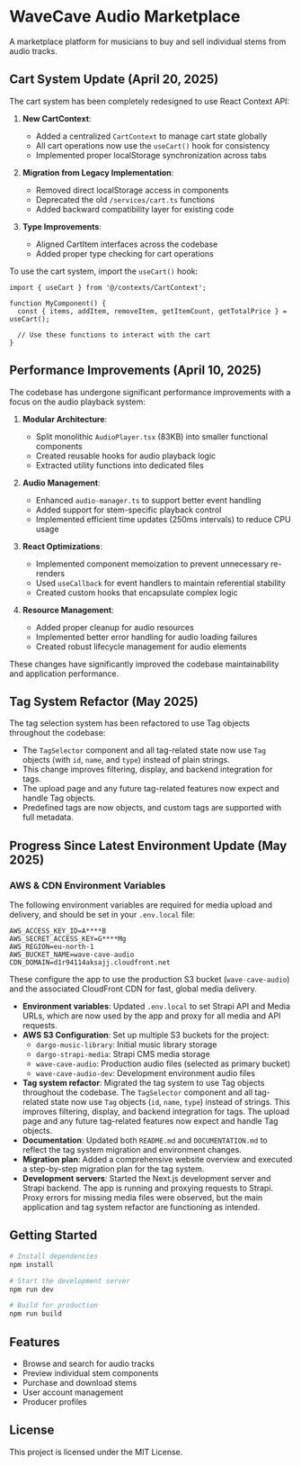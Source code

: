 # WaveCave Audio Marketplace

A marketplace platform for musicians to buy and sell individual stems from audio tracks.

## Cart System Update (April 20, 2025)

The cart system has been completely redesigned to use React Context API:

1. **New CartContext**:
   - Added a centralized `CartContext` to manage cart state globally
   - All cart operations now use the `useCart()` hook for consistency
   - Implemented proper localStorage synchronization across tabs

2. **Migration from Legacy Implementation**:
   - Removed direct localStorage access in components
   - Deprecated the old `/services/cart.ts` functions
   - Added backward compatibility layer for existing code

3. **Type Improvements**:
   - Aligned CartItem interfaces across the codebase
   - Added proper type checking for cart operations

To use the cart system, import the `useCart()` hook:

```tsx
import { useCart } from '@/contexts/CartContext';

function MyComponent() {
  const { items, addItem, removeItem, getItemCount, getTotalPrice } = useCart();
  
  // Use these functions to interact with the cart
}
```

## Performance Improvements (April 10, 2025)

The codebase has undergone significant performance improvements with a focus on the audio playback system:

1. **Modular Architecture**:
   - Split monolithic `AudioPlayer.tsx` (83KB) into smaller functional components
   - Created reusable hooks for audio playback logic
   - Extracted utility functions into dedicated files

2. **Audio Management**:
   - Enhanced `audio-manager.ts` to support better event handling
   - Added support for stem-specific playback control
   - Implemented efficient time updates (250ms intervals) to reduce CPU usage

3. **React Optimizations**:
   - Implemented component memoization to prevent unnecessary re-renders
   - Used `useCallback` for event handlers to maintain referential stability
   - Created custom hooks that encapsulate complex logic

4. **Resource Management**:
   - Added proper cleanup for audio resources
   - Implemented better error handling for audio loading failures
   - Created robust lifecycle management for audio elements

These changes have significantly improved the codebase maintainability and application performance.

## Tag System Refactor (May 2025)

The tag selection system has been refactored to use Tag objects throughout the codebase:

- The `TagSelector` component and all tag-related state now use `Tag` objects (with `id`, `name`, and `type`) instead of plain strings.
- This change improves filtering, display, and backend integration for tags.
- The upload page and any future tag-related features now expect and handle Tag objects.
- Predefined tags are now objects, and custom tags are supported with full metadata.

## Progress Since Latest Environment Update (May 2025)

### AWS & CDN Environment Variables

The following environment variables are required for media upload and delivery, and should be set in your `.env.local` file:

```
AWS_ACCESS_KEY_ID=A****B
AWS_SECRET_ACCESS_KEY=G****Mg
AWS_REGION=eu-north-1
AWS_BUCKET_NAME=wave-cave-audio
CDN_DOMAIN=d1r94114aksajj.cloudfront.net
```

These configure the app to use the production S3 bucket (`wave-cave-audio`) and the associated CloudFront CDN for fast, global media delivery.

- **Environment variables**: Updated `.env.local` to set Strapi API and Media URLs, which are now used by the app and proxy for all media and API requests.
- **AWS S3 Configuration**: Set up multiple S3 buckets for the project:
  - `dargo-music-library`: Initial music library storage
  - `dargo-strapi-media`: Strapi CMS media storage
  - `wave-cave-audio`: Production audio files (selected as primary bucket)
  - `wave-cave-audio-dev`: Development environment audio files
- **Tag system refactor**: Migrated the tag system to use Tag objects throughout the codebase. The `TagSelector` component and all tag-related state now use `Tag` objects (`id`, `name`, `type`) instead of strings. This improves filtering, display, and backend integration for tags. The upload page and any future tag-related features now expect and handle Tag objects.
- **Documentation**: Updated both `README.md` and `DOCUMENTATION.md` to reflect the tag system migration and environment changes.
- **Migration plan**: Added a comprehensive website overview and executed a step-by-step migration plan for the tag system.
- **Development servers**: Started the Next.js development server and Strapi backend. The app is running and proxying requests to Strapi. Proxy errors for missing media files were observed, but the main application and tag system refactor are functioning as intended.

## Getting Started

```bash
# Install dependencies
npm install

# Start the development server
npm run dev

# Build for production
npm run build
```

## Features

- Browse and search for audio tracks
- Preview individual stem components
- Purchase and download stems
- User account management
- Producer profiles

## License

This project is licensed under the MIT License. 